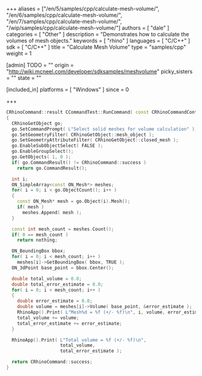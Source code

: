 +++
aliases = ["/en/5/samples/cpp/calculate-mesh-volume/", "/en/6/samples/cpp/calculate-mesh-volume/", "/en/7/samples/cpp/calculate-mesh-volume/", "/wip/samples/cpp/calculate-mesh-volume/"]
authors = [ "dale" ]
categories = [ "Other" ]
description = "Demonstrates how to calculate the volumes of mesh objects."
keywords = [ "rhino" ]
languages = [ "C/C++" ]
sdk = [ "C/C++" ]
title = "Calculate Mesh Volume"
type = "samples/cpp"
weight = 1

[admin]
TODO = ""
origin = "http://wiki.mcneel.com/developer/sdksamples/meshvolume"
picky_sisters = ""
state = ""

[included_in]
platforms = [ "Windows" ]
since = 0

+++

```cpp
CRhinoCommand::result CCommandTest::RunCommand( const CRhinoCommandContext& context )
{
  CRhinoGetObject go;
  go.SetCommandPrompt( L"Select solid meshes for volume calculation" );
  go.SetGeometryFilter( CRhinoGetObject::mesh_object );
  go.SetGeometryAttributeFilter( CRhinoGetObject::closed_mesh );
  go.EnableSubObjectSelect( FALSE );
  go.EnableGroupSelect();
  go.GetObjects( 1, 0 );
  if( go.CommandResult() != CRhinoCommand::success )
    return go.CommandResult();

  int i;
  ON_SimpleArray<const ON_Mesh*> meshes;
  for( i = 0; i < go.ObjectCount(); i++ )
  {
    const ON_Mesh* mesh = go.Object(i).Mesh();
    if( mesh )
      meshes.Append( mesh );
  }

  const int mesh_count = meshes.Count();
  if( 0 == mesh_count )
    return nothing;

  ON_BoundingBox bbox;
  for( i = 0; i < mesh_count; i++ )
    meshes[i]->GetBoundingBox( bbox, TRUE );
  ON_3dPoint base_point = bbox.Center();

  double total_volume = 0.0;
  double total_error_estimate = 0.0;
  for( i = 0; i < mesh_count; i++ )
  {
    double error_estimate = 0.0;
    double volume = meshes[i]->Volume( base_point, &error_estimate );
    RhinoApp().Print( L"Mesh%d = %f (+/- %f)\n", i, volume, error_estimate );
    total_volume += volume;
    total_error_estimate += error_estimate;
  }

  RhinoApp().Print( L"Total volume = %f (+/- %f)\n",
                    total_volume,
                    total_error_estimate );

  return CRhinoCommand::success;
}
```
